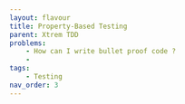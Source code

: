 ```yaml
---
layout: flavour
title: Property-Based Testing
parent: Xtrem TDD
problems:
    - How can I write bullet proof code ?
    - 
tags: 
    - Testing
nav_order: 3
---
```

